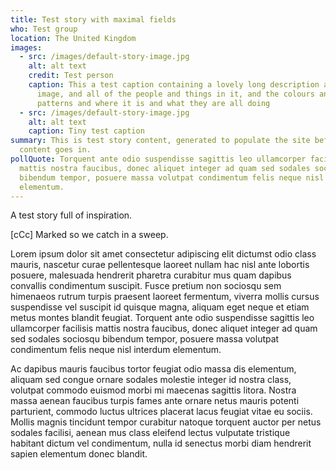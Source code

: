 ```yaml
---
title: Test story with maximal fields
who: Test group
location: The United Kingdom
images:
  - src: /images/default-story-image.jpg
    alt: alt text
    credit: Test person
    caption: This a test caption containing a lovely long description about this
      image, and all of the people and things in it, and the colours and the
      patterns and where it is and what they are all doing
  - src: /images/default-story-image.jpg
    alt: alt text
    caption: Tiny test caption
summary: This is test story content, generated to populate the site before real
  content goes in.
pollQuote: Torquent ante odio suspendisse sagittis leo ullamcorper facilisis
  mattis nostra faucibus, donec aliquet integer ad quam sed sodales sociosqu
  bibendum tempor, posuere massa volutpat condimentum felis neque nisl interdum
  elementum.
---
```


A test story full of inspiration.

[cCc] Marked so we catch in a sweep.

Lorem ipsum dolor sit amet consectetur adipiscing elit dictumst odio class mauris, nascetur curae pellentesque laoreet nullam hac nisl ante lobortis posuere, malesuada hendrerit pharetra curabitur mus quam dapibus convallis condimentum suscipit. Fusce pretium non sociosqu sem himenaeos rutrum turpis praesent laoreet fermentum, viverra mollis cursus suspendisse vel suscipit id quisque magna, aliquam eget neque et etiam metus montes blandit feugiat. Torquent ante odio suspendisse sagittis leo ullamcorper facilisis mattis nostra faucibus, donec aliquet integer ad quam sed sodales sociosqu bibendum tempor, posuere massa volutpat condimentum felis neque nisl interdum elementum.

Ac dapibus mauris faucibus tortor feugiat odio massa dis elementum, aliquam sed congue ornare sodales molestie integer id nostra class, volutpat commodo euismod morbi mi maecenas sagittis litora. Nostra massa aenean faucibus turpis fames ante ornare netus mauris potenti parturient, commodo luctus ultrices placerat lacus feugiat vitae eu sociis. Mollis magnis tincidunt tempor curabitur natoque torquent auctor per netus sodales facilisi, aenean mus class eleifend lectus vulputate tristique habitant dictum vel condimentum, nulla id senectus morbi diam hendrerit sapien elementum donec blandit.
